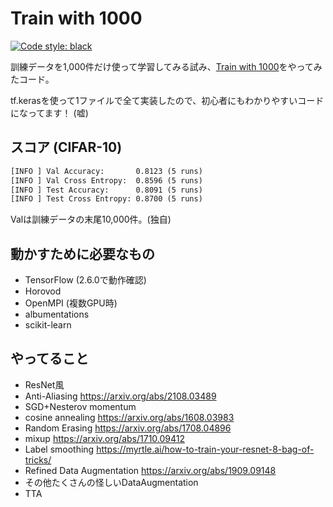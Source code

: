 # Train with 1000

[![Code style: black](https://img.shields.io/badge/code%20style-black-000000.svg)](https://github.com/psf/black)

訓練データを1,000件だけ使って学習してみる試み、[Train with 1000](http://www.ok.sc.e.titech.ac.jp/~mtanaka/proj/train1000/)をやってみたコード。

tf.kerasを使って1ファイルで全て実装したので、初心者にもわかりやすいコードになってます！ (嘘)

## スコア (CIFAR-10)

```txt
[INFO ] Val Accuracy:       0.8123 (5 runs)
[INFO ] Val Cross Entropy:  0.8596 (5 runs)
[INFO ] Test Accuracy:      0.8091 (5 runs)
[INFO ] Test Cross Entropy: 0.8700 (5 runs)
```

Valは訓練データの末尾10,000件。(独自)

## 動かすために必要なもの

- TensorFlow (2.6.0で動作確認)
- Horovod
- OpenMPI (複数GPU時)
- albumentations
- scikit-learn

## やってること

- ResNet風
- Anti-Aliasing <https://arxiv.org/abs/2108.03489>
- SGD+Nesterov momentum
- cosine annealing <https://arxiv.org/abs/1608.03983>
- Random Erasing <https://arxiv.org/abs/1708.04896>
- mixup <https://arxiv.org/abs/1710.09412>
- Label smoothing <https://myrtle.ai/how-to-train-your-resnet-8-bag-of-tricks/>
- Refined Data Augmentation <https://arxiv.org/abs/1909.09148>
- その他たくさんの怪しいDataAugmentation
- TTA
